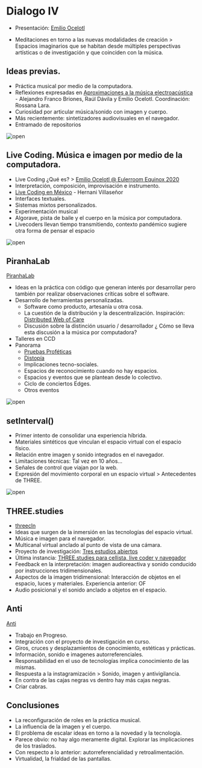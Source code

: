 # Dialogo IV 

- Presentación: [Emilio Ocelotl](https://emilioocelotl.github.io/)

- Meditaciones en torno a las nuevas modalidades de creación > Espacios imaginarios que se habitan desde múltiples perspectivas artísticas o de investigación y que coinciden con la música.

## Ideas previas. 

- Práctica musical por medio de la computadora. 
- Reflexiones expresadas en [Aproximaciones a la música electroacústica](https://zenodo.org/record/3715410) - Alejandro Franco Briones, Raúl Dávila y Emilio Ocelotl. Coordinación: Rossana Lara.
- Curiosidad por articular música/sonido con imagen y cuerpo. 
- Más recientemente: sintetizadores audiovisuales en el navegador. 
- Entramado de repositorios 

![open](https://github.com/EmilioOcelotl/nuevasModalidades/blob/main/img/box.png)

## Live Coding. Música e imagen por medio de la computadora. 

- Live Coding ¿Qué es? > [Emilio Ocelotl @ Eulerroom Equinox 2020](https://www.youtube.com/watch?v=e47uOaMCDKg) 
- Interpretación, composición, improvisación e instrumento. 
- [Live Coding en México](http://www.hernanivillasenor.com/archivos/html/livecoding.html) - Hernani Villaseñor
- Interfaces textuales.
- Sistemas mixtos personalizados. 
- Experimentación musical
- Algorave, pista de baile y el cuerpo en la música por computadora.
- Livecoders llevan tiempo transmitiendo, contexto pandémico sugiere otra forma de pensar el espacio 

![open](https://github.com/EmilioOcelotl/nuevasModalidades/blob/main/img/dist.png)

## PiranhaLab

[PiranhaLab](https://piranhalab.github.io/)

- Ideas en la práctica con código que generan interés por desarrollar pero también por realizar observaciones críticas sobre el software. 
- Desarrollo de herramientas personalizadas.
  - Software como producto, artesanía u otra cosa.
  - La cuestión de la distribución y la descentralización. Inspiración: [Distributed Web of Care](http://distributedweb.care/)
  - Discusión sobre la distinción usuario / desarrollador ¿ Cómo se lleva esta discusión a la música por computadora? 
- Talleres en CCD
- Panorama
  - [Pruebas Proféticas](https://youtu.be/VP2T13l7-CQ?t=695)
  - [Distopía](https://youtu.be/sLmT0AkvmNo?t=464)
  - Implicaciones tecno-sociales.
  - Espacios de reconocimiento cuando no hay espacios.
  - Espacios y eventos que se plantean desde lo colectivo. 
  - Ciclo de conciertos Edges.
  - Otros eventos

![open](https://github.com/EmilioOcelotl/nuevasModalidades/blob/main/img/setScreen.png)

## setInterval()

- Primer intento de consolidar una experiencia híbrida.
- Materiales sintéticos que vinculan el espacio virtual con el espacio físico. 
- Relación entre imagen y sonido integrados en el navegador.
- Limitaciones técnicas: Tal vez en 10 años...
- Señales de control que viajan por la web.
- Expresión del movimiento corporal en un espacio virtual > Antecedentes de THREE.


![open](https://github.com/EmilioOcelotl/nuevasModalidades/blob/main/img/threecln.png)

## THREE.studies

- [threecln](http://threecln.piranhalab.cc)
- Ideas que surgen de la inmersión en las tecnologías del espacio virtual. 
- Música e imagen para el navegador.
- Multicanal virtual anclado al punto de vista de una cámara. 
- Proyecto de investigación: [Tres estudios abiertos](https://github.com/EmilioOcelotl/THREE.studies/blob/main/threecln/README.md)
- Última instancia: [THREE.studies para cellista, live coder y navegador](https://github.com/EmilioOcelotl/THREE.studies/blob/main/threecln/README.md)
- Feedback en la interpretación: imagen audioreactiva y sonido conducido por instrucciones tridimensionales. 
- Aspectos de la imagen tridimensional: Interacción de objetos en el espacio, luces y materiales. Experiencia anterior: OF
- Audio posicional y el sonido anclado a objetos en el espacio. 

## Anti 

[Anti](https://github.com/EmilioOcelotl/Anti)  

- Trabajo en Progreso.
- Integración con el proyecto de investigación en curso. 
- Giros, cruces y desplazamientos de conocimiento, estéticas y prácticas. 
- Información, sonido e imagenes autorreferenciales. 
- Responsabilidad en el uso de tecnologías implica conocimiento de las mismas.
- Respuesta a la instagramización > Sonido, imagen y antivigilancia.
- En contra de las cajas negras vs dentro hay más cajas negras. 
- Criar cabras.

## Conclusiones

- La reconfiguración de roles en la práctica musical.
- La influencia de la imagen y el cuerpo. 
- El problema de escalar ideas en torno a la novedad y la tecnología.
- Parece obvio: no hay algo meramente digital. Explorar las implicaciones de los traslados.
- Con respecto a lo anterior: autorreferencialidad y retroalimentación.
- Virtualidad, la frialdad de las pantallas. 